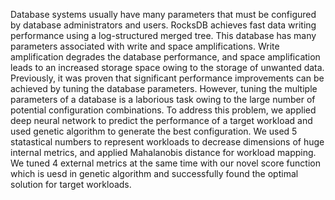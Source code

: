 Database systems usually have many parameters that must be configured by database administrators and users. RocksDB achieves fast data writing performance using a log-structured merged tree. This database has many parameters associated with write and space amplifications. Write amplification degrades the database performance, and space amplification leads to an increased storage space owing to the storage of unwanted data. Previously, it was proven that significant performance improvements can be achieved by tuning the database parameters. However, tuning the multiple parameters of a database is a laborious task owing to the large number of potential configuration combinations. To address this problem, we applied deep neural network to predict the performance of a target workload and used genetic algorithm to generate the best configuration. We used 5 statastical numbers to represent workloads to decrease dimensions of huge internal metrics, and applied Mahalanobis distance for workload mapping. We tuned 4 external metrics at the same time with our novel score function which is uesd in genetic algorithm and successfully found the optimal solution for target workloads.